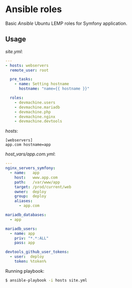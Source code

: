 # Ansible roles

Basic _Ansible_ Ubuntu LEMP roles for Symfony application.

## Usage

_site.yml_:

```yaml
---
- hosts: webservers
  remote_user: root

  pre_tasks:
    - name: Setting hostname
      hostname: "name={{ hostname }}"

  roles:
    - devmachine.users
    - devmachine.mariadb
    - devmachine.php
    - devmachine.nginx
    - devmachine.devtools
```

_hosts_:

```plain
[webservers]
app.com hostname=app
```

_host_vars/app.com.yml_:
```yaml
---
nginx_servers_symfony:
  - name:   app
    host:   www.app.com
    path:   /var/www/app
    target: /prod/current/web
    owner:  deploy
    group:  deploy
    aliases:
      - app.com

mariadb_databases:
  - app

mariadb_users:
  - name: app
    priv: "*.*:ALL"
    pass: app

devtools_github_user_tokens:
  - user:  deploy
    token: %token%
```

Running playbook:

```bash
$ ansible-playbook -i hosts site.yml
```
